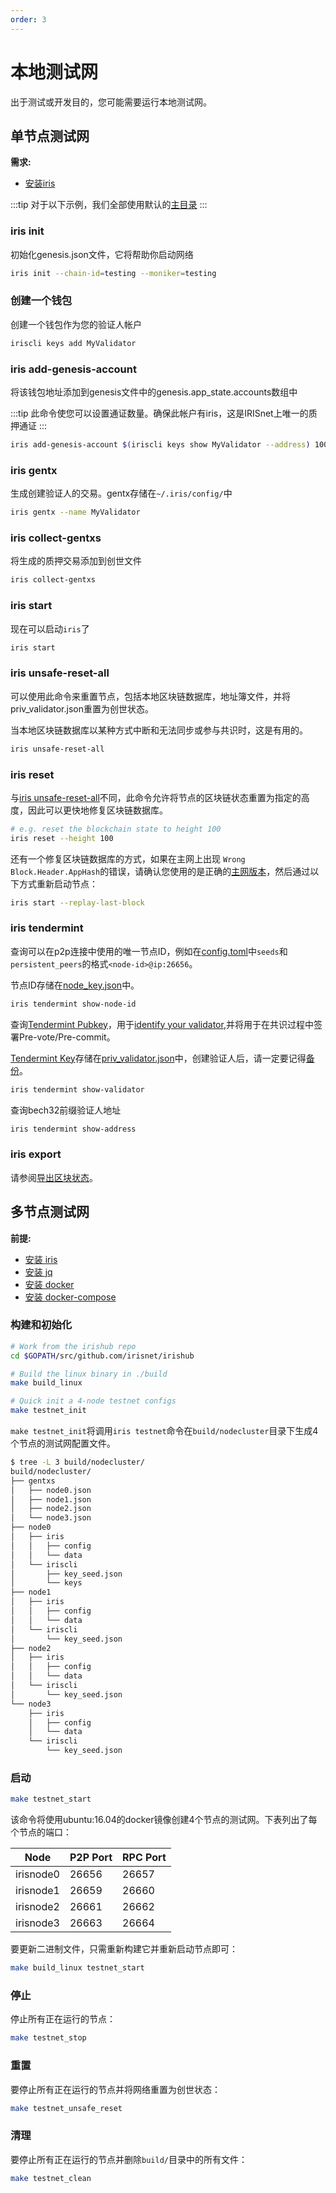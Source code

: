 ```yaml
---
order: 3
---
```


# 本地测试网

出于测试或开发目的，您可能需要运行本地测试网。

## 单节点测试网

**需求:**

- [安装iris](../get-started/install.md)

:::tip
对于以下示例，我们全部使用默认的[主目录](intro.md#主目录)
:::

### iris init

初始化genesis.json文件，它将帮助你启动网络

```bash
iris init --chain-id=testing --moniker=testing
```

### 创建一个钱包

创建一个钱包作为您的验证人帐户

```bash
iriscli keys add MyValidator
```

### iris add-genesis-account

将该钱包地址添加到genesis文件中的genesis.app_state.accounts数组中

:::tip
此命令使您可以设置通证数量。确保此帐户有iris，这是IRISnet上唯一的质押通证
:::

```bash
iris add-genesis-account $(iriscli keys show MyValidator --address) 100000000iris
```

### iris gentx

生成创建验证人的交易。gentx存储在`~/.iris/config/`中

```bash
iris gentx --name MyValidator
```

### iris collect-gentxs

将生成的质押交易添加到创世文件

```bash
iris collect-gentxs
```

### iris start

现在可以启动`iris`了

```bash
iris start
```

### iris unsafe-reset-all

可以使用此命令来重置节点，包括本地区块链数据库，地址簿文件，并将priv_validator.json重置为创世状态。

当本地区块链数据库以某种方式中断和无法同步或参与共识时，这是有用的。

```bash
iris unsafe-reset-all
```

### iris reset

与[iris unsafe-reset-all](#iris-unsafe-reset-all)不同，此命令允许将节点的区块链状态重置为指定的高度，因此可以更快地修复区块链数据库。

```bash
# e.g. reset the blockchain state to height 100
iris reset --height 100
```

还有一个修复区块链数据库的方式，如果在主网上出现 `Wrong Block.Header.AppHash`的错误，请确认您使用的是正确的[主网版本](../get-started/install.md#最新版本)，然后通过以下方式重新启动节点：

```bash
iris start --replay-last-block
```

### iris tendermint

查询可以在p2p连接中使用的唯一节点ID，例如在[config.toml](intro.md#cnofig-toml)中`seeds`和`persistent_peers`的格式`<node-id>@ip:26656`。

节点ID存储在[node_key.json](intro.md#node_key-json)中。

```bash
iris tendermint show-node-id
```

 查询[Tendermint Pubkey](../concepts/validator-faq.md#tendermint-密钥)，用于[identify your validator](../cli-client/stake.md#iriscli-stake-create-validator),并将用于在共识过程中签署Pre-vote/Pre-commit。

[Tendermint Key](../concepts/validator-faq.md#tendermint-密钥)存储在[priv_validator.json](intro.md#priv_validator-json)中，创建验证人后，请一定要记得[备份](../concepts/validator-faq.md#如何备份验证人节点)。

```bash
iris tendermint show-validator
```

查询bech32前缀验证人地址

```bash
iris tendermint show-address
```

### iris export

请参阅[导出区块状态](export.md)。

## 多节点测试网

**前提:**

- [安装 iris](../get-started/install.md)
- [安装 jq](https://stedolan.github.io/jq/download/)
- [安装 docker](https://docs.docker.com/engine/installation/)
- [安装 docker-compose](https://docs.docker.com/compose/install/)

### 构建和初始化

```bash
# Work from the irishub repo
cd $GOPATH/src/github.com/irisnet/irishub

# Build the linux binary in ./build
make build_linux

# Quick init a 4-node testnet configs
make testnet_init
```

`make testnet_init`将调用`iris testnet`命令在`build/nodecluster`目录下生成4个节点的测试网配置文件。

```bash
$ tree -L 3 build/nodecluster/
build/nodecluster/
├── gentxs
│   ├── node0.json
│   ├── node1.json
│   ├── node2.json
│   └── node3.json
├── node0
│   ├── iris
│   │   ├── config
│   │   └── data
│   └── iriscli
│       ├── key_seed.json
│       └── keys
├── node1
│   ├── iris
│   │   ├── config
│   │   └── data
│   └── iriscli
│       └── key_seed.json
├── node2
│   ├── iris
│   │   ├── config
│   │   └── data
│   └── iriscli
│       └── key_seed.json
└── node3
    ├── iris
    │   ├── config
    │   └── data
    └── iriscli
        └── key_seed.json
```

### 启动

```bash
make testnet_start
```

该命令将使用ubuntu:16.04的docker镜像创建4个节点的测试网。下表列出了每个节点的端口：

| Node      | P2P Port | RPC Port |
| --------- | -------- | -------- |
| irisnode0 | 26656    | 26657    |
| irisnode1 | 26659    | 26660    |
| irisnode2 | 26661    | 26662    |
| irisnode3 | 26663    | 26664    |

要更新二进制文件，只需重新构建它并重新启动节点即可：

```bash
make build_linux testnet_start
```

### 停止

停止所有正在运行的节点：

```bash
make testnet_stop
```

### 重置

要停止所有正在运行的节点并将网络重置为创世状态：

```bash
make testnet_unsafe_reset
```

### 清理

要停止所有正在运行的节点并删除`build/`目录中的所有文件：

```bash
make testnet_clean
```
